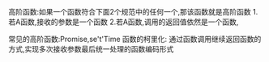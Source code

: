 
高阶函数:如果一个函数符合下面2个规范中的任何一个,那该函数就是高阶函数
    1.若A函数,接收的参数是一个函数
    2.若A函数,调用的返回值依然是一个函数,
    
常见的高阶函数:Promise,se't'Time
函数的柯里化:
    通过函数调用继续返回函数的方式,实现多次接收参数最后统一处理的函数编码形式
